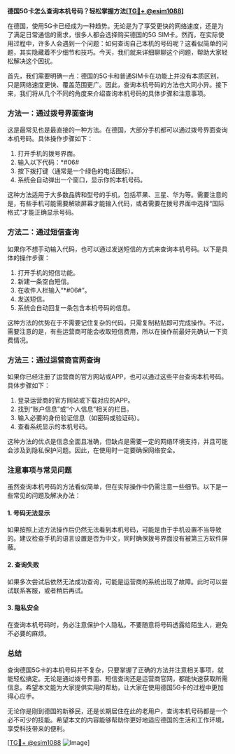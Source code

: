 **德国5G卡怎么查询本机号码？轻松掌握方法[[TG💪+ @esim1088](https://t.me/s/esim1088)]**

在德国，使用5G卡已经成为一种趋势。无论是为了享受更快的网络速度，还是为了满足日常通信的需求，很多人都会选择购买德国的5G SIM卡。然而，在实际使用过程中，许多人会遇到一个问题：如何查询自己本机的号码呢？这看似简单的问题，其实隐藏着不少细节和技巧。今天，我们就来详细聊聊这个问题，帮助大家轻松解决这个困扰。

首先，我们需要明确一点：德国的5G卡和普通SIM卡在功能上并没有本质区别，只是网络速度更快、覆盖范围更广。因此，查询本机号码的方法也大同小异。接下来，我们将从几个不同的角度来介绍查询本机号码的具体步骤和注意事项。

### 方法一：通过拨号界面查询

这是最常见也是最直接的一种方法。在德国，大部分手机都可以通过拨号界面查询本机号码。具体操作步骤如下：

1. 打开手机的拨号界面。
2. 输入以下代码：*#06#
3. 按下拨打键（通常是一个绿色的电话图标）。
4. 系统会自动弹出一个窗口，显示你的本机号码。

这种方法适用于大多数品牌和型号的手机，包括苹果、三星、华为等。需要注意的是，有些手机可能需要解锁屏幕才能输入代码，或者需要在拨号界面中选择“国际格式”才能正确显示号码。

### 方法二：通过短信查询

如果你不想手动输入代码，也可以通过发送短信的方式来查询本机号码。以下是具体的操作步骤：

1. 打开手机的短信功能。
2. 新建一条空白短信。
3. 在收件人栏输入“*#06#”。
4. 发送短信。
5. 系统会自动回复一条包含本机号码的信息。

这种方法的优势在于不需要记住复杂的代码，只需复制粘贴即可完成操作。不过，需要注意的是，有些运营商可能会收取短信费用，所以在操作前最好先确认一下资费情况。

### 方法三：通过运营商官网查询

如果你已经注册了运营商的官方网站或APP，也可以通过这些平台查询本机号码。具体步骤如下：

1. 登录运营商的官方网站或下载对应的APP。
2. 找到“账户信息”或“个人信息”相关的栏目。
3. 输入必要的身份验证信息（如密码或验证码）。
4. 查看系统显示的本机号码。

这种方法的优点是信息全面且准确，但缺点是需要一定的网络环境支持，并且可能会涉及到隐私保护问题。因此，在使用时一定要确保网络安全。

### 注意事项与常见问题

虽然查询本机号码的方法看似简单，但在实际操作中仍需注意一些细节。以下是一些常见的问题及解决办法：

#### 1. 号码无法显示
如果按照上述方法操作后仍然无法看到本机号码，可能是由于手机设置不当导致的。建议检查手机的语言设置是否为中文，同时确保拨号界面没有被第三方软件屏蔽。

#### 2. 查询失败
如果多次尝试后依然无法成功查询，可能是运营商的系统出现了故障。此时可以尝试联系客服，或者稍后再试。

#### 3. 隐私安全
在查询本机号码时，务必注意保护个人隐私。不要随意将号码透露给陌生人，避免不必要的麻烦。

### 总结

查询德国5G卡的本机号码并不复杂，只要掌握了正确的方法并注意相关事项，就能轻松搞定。无论是通过拨号界面、短信查询还是运营商官网，都能快速获取所需信息。希望本文能为大家提供实用的帮助，让大家在使用德国5G卡的过程中更加得心应手。

无论你是刚到德国的新移民，还是长期居住在此的老用户，查询本机号码都是一个必不可少的技能。希望本文的内容能够帮助你更好地适应德国的生活和工作环境，享受科技带来的便利。

[[TG💪+ @esim1088](https://t.me/s/esim1088) ![Image](https://i.postimg.cc/4NQfJmqS/Snipaste-2025-05-13-00-14-12.png)]